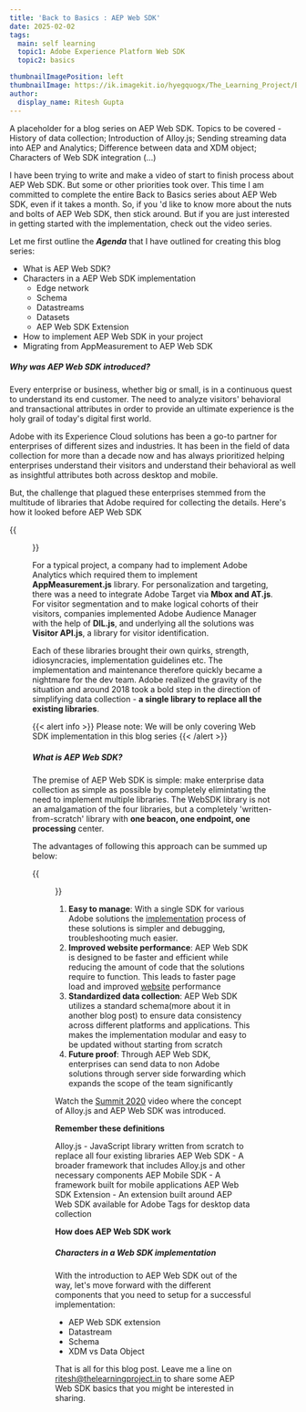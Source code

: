 ```yaml
---
title: 'Back to Basics : AEP Web SDK'
date: 2025-02-02
tags:
  main: self learning
  topic1: Adobe Experience Platform Web SDK
  topic2: basics

thumbnailImagePosition: left
thumbnailImage: https://ik.imagekit.io/hyegquogx/The_Learning_Project/Back%20to%20basics%20%20Part%207.png
author:
  display_name: Ritesh Gupta
---
```


A placeholder for a blog series on AEP Web SDK. Topics to be covered - History of data collection; Introduction of Alloy.js; Sending streaming data into AEP and Analytics; Difference between data and XDM object; Characters of Web SDK integration (...)

<!--more-->

I have been trying to write and make a video of start to finish process about AEP Web SDK. But some or other priorities took over. This time I am committed to complete the entire Back to Basics series about AEP Web SDK, even if it takes a month. So, if you 'd like to know more about the nuts and bolts of AEP Web SDK, then stick around. But if you are just interested in getting started with the implementation, check out the video series.

Let me first outline the **_Agenda_** that I have outlined for creating this blog series:

- What is AEP Web SDK?
- Characters in a AEP Web SDK implementation
  - Edge network
  - Schema
  - Datastreams
  - Datasets
  - AEP Web SDK Extension
- How to implement AEP Web SDK in your project
- Migrating from AppMeasurement to AEP Web SDK

##### Why was AEP Web SDK introduced?

Every enterprise or business, whether big or small, is in a continuous quest to understand its end customer. The need to analyze visitors' behavioral and transactional attributes in order to provide an ultimate experience is the holy grail of today's digital first world.

Adobe with its Experience Cloud solutions has been a go-to partner for enterprises of different sizes and industries. It has been in the field of data collection for more than a decade now and has always prioritized helping enterprises understand their visitors and understand their behavioral as well as insightful attributes both across desktop and mobile.

But, the challenge that plagued these enterprises stemmed from the multitude of libraries that Adobe required for collecting the details. Here's how it looked before AEP Web SDK

{{<figure src = "https://ik.imagekit.io/hyegquogx/The_Learning_Project/Screenshot%202025-06-11%20at%201.53.50%E2%80%AFPM.png?updatedAt=1749630344804">}}

For a typical project, a company had to implement Adobe Analytics which required them to implement **AppMeasurement.js** library. For personalization and targeting, there was a need to integrate Adobe Target via **Mbox and AT.js**. For visitor segmentation and to make logical cohorts of their visitors, companies implemented Adobe Audience Manager with the help of **DIL.js**, and underlying all the solutions was **Visitor API.js**, a library for visitor identification.

Each of these libraries brought their own quirks, strength, idiosyncracies, implementation guidelines etc. The implementation and maintenance therefore quickly became a nightmare for the dev team. Adobe realized the gravity of the situation and around 2018 took a bold step in the direction of simplifying data collection - **a single library to replace all the existing libraries**.

{{< alert info >}}
Please note: We will be only covering Web SDK implementation in this blog series
{{< /alert >}}

##### What is AEP Web SDK?

The premise of AEP Web SDK is simple: make enterprise data collection as simple as possible by completely elimintating the need to implement multiple libraries. The WebSDK library is not an amalgamation of the four libraries, but a completely 'written-from-scratch' library with **one beacon, one endpoint, one processing** center.

The advantages of following this approach can be summed up below:

{{<figure src = "https://ik.imagekit.io/hyegquogx/The_Learning_Project/Screenshot%202025-02-03%20at%201.01.36%E2%80%AFPM.png">}}

1. **Easy to manage**: With a single SDK for various Adobe solutions the [implementation](https://growthnatives.com/blogs/analytics/migrate-appmeasurement-js-to-adobe-experience-platform-web-sdk/) process of these solutions is simpler and debugging, troubleshooting much easier.
2. **Improved website performance**: AEP Web SDK is designed to be faster and efficient while reducing the amount of code that the solutions require to function. This leads to faster page load and improved [website](https://experienceleaguecommunities.adobe.com/t5/adobe-analytics-blogs/why-should-brands-need-to-move-to-aep-web-sdk-from-traditional/ba-p/589885) performance
3. **Standardized data collection**: AEP Web SDK utilizes a standard schema(more about it in another blog post) to ensure data consistency across different platforms and applications. This makes the implementation modular and easy to be updated without starting from scratch
4. **Future proof**: Through AEP Web SDK, enterprises can send data to non Adobe solutions through server side forwarding which expands the scope of the team significantly

Watch the [Summit 2020](https://experienceleague.adobe.com/en/docs/experience-platform/web-sdk/home#overview) video where the concept of Alloy.js and AEP Web SDK was introduced.

**Remember these definitions**

Alloy.js - JavaScript library written from scratch to replace all four existing libraries
AEP Web SDK - A broader framework that includes Alloy.js and other necessary components
AEP Mobile SDK - A framework built for mobile applications
AEP Web SDK Extension - An extension built around AEP Web SDK available for Adobe Tags for desktop data collection

**How does AEP Web SDK work**

##### Characters in a Web SDK implementation

With the introduction to AEP Web SDK out of the way, let's move forward with the different components that you need to setup for a successful implementation:

- AEP Web SDK extension
- Datastream
- Schema
- XDM vs Data Object

That is all for this blog post. Leave me a line on ritesh@thelearningproject.in to share some AEP Web SDK basics that you might be interested in sharing.
